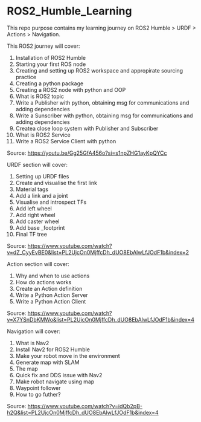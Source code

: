 # ROS2_Humble_Learning

This repo purpose contains my learning journey on ROS2 Humble > URDF > Actions > Navigation.  

This ROS2 journey will cover:
1. Installation of ROS2 Humble
2. Starting your first ROS node
3. Creating and setting up ROS2 workspace and appropirate sourcing practice
4. Creating a python package
5. Creating a ROS2 node with python and OOP
6. What is ROS2 topic
7. Write a Publisher with python, obtaining msg for communications and adding dependencies
8. Write a Sunscriber with python, obtaining msg for communications and adding dependencies
9. Createa close loop system with Publisher and Subscriber
10. What is ROS2 Service
11. Write a ROS2 Service Client with python

Source: https://youtu.be/Gg25GfA456o?si=s1npZHG1ayKpQYCc 

URDF section will cover:  
1. Setting up URDF files
2. Create and visualise the first link
3. Material tags
4. Add a link and a joint
5. Visualise and introspect TFs
6. Add left wheel
7. Add right wheel
8. Add caster wheel
9. Add base _footprint
10. Final TF tree

Source: https://www.youtube.com/watch?v=dZ_CyyEvBE0&list=PL2UjcOn0MjffcDh_dUO8EbAlwLfJOdF1b&index=2

Action section will cover:  
1. Why and when to use actions
2. How do actions works
3. Create an Action definition
4. Write a Python Action Server
5. Write a Python Action Client

Source: https://www.youtube.com/watch?v=X7YSnDbKMWo&list=PL2UjcOn0MjffcDh_dUO8EbAlwLfJOdF1b&index=4  

Navigation will cover:
1. What is Nav2
2. Install Nav2 for ROS2 Humble
3. Make your robot move in the environment
4. Generate map with SLAM
5. The map
6. Quick fix and DDS issue with Nav2
7. Make robot navigate using map
8. Waypoint follower
9. How to go futher?

Source: https://www.youtube.com/watch?v=idQb2pB-h2Q&list=PL2UjcOn0MjffcDh_dUO8EbAlwLfJOdF1b&index=4
